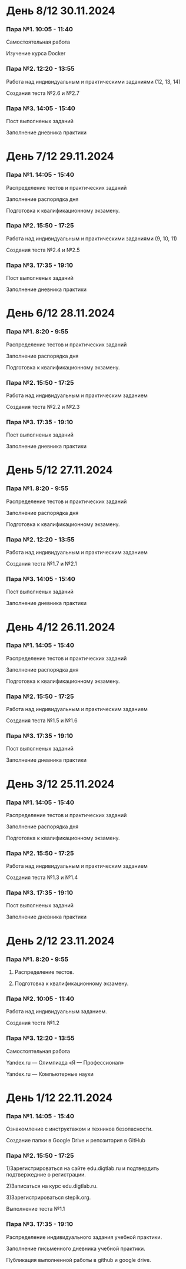 # День 8/12 30.11.2024

### Пара №1. 10:05 - 11:40

Cамостоятельная работа

Изучение курса Docker

### Пара №2. 12:20 - 13:55

Работа над индивидуальным и практическими заданиями (12, 13, 14)

Создания теста №2.6 и №2.7

### Пара №3. 14:05 - 15:40

Пост выполненых заданий

Заполнение дневника практики

# День 7/12 29.11.2024

### Пара №1. 14:05 - 15:40

Распределение тестов и практических заданий

Заполнение распорядка дня

Подготовка к квалификационному экзамену.


### Пара №2. 15:50 - 17:25

Работа над индивидуальным и практическими заданиями (9, 10, 11)

Создания теста №2.4 и №2.5

### Пара №3. 17:35 - 19:10

Пост выполненых заданий

Заполнение дневника практики

# День 6/12 28.11.2024

### Пара №1. 8:20 - 9:55

Распределение тестов и практических заданий

Заполнение распорядка дня

Подготовка к квалификационному экзамену.


### Пара №2. 15:50 - 17:25

Работа над индивидуальным и практическим заданием

Создания теста №2.2 и №2.3

### Пара №3. 17:35 - 19:10

Пост выполненых заданий

Заполнение дневника практики

# День 5/12 27.11.2024

### Пара №1. 8:20 - 9:55

Распределение тестов и практических заданий

Заполнение распорядка дня

Подготовка к квалификационному экзамену.


### Пара №2. 12:20 - 13:55

Работа над индивидуальным и практическим заданием

Создания теста №1.7 и №2.1

### Пара №3. 14:05 - 15:40

Пост выполненых заданий

Заполнение дневника практики

# День 4/12 26.11.2024

### Пара №1. 14:05 - 15:40

Распределение тестов и практических заданий

Заполнение распорядка дня

Подготовка к квалификационному экзамену.


### Пара №2. 15:50 - 17:25

Работа над индивидуальным и практическим заданием

Создания теста №1.5 и №1.6

### Пара №3. 17:35 - 19:10

Пост выполненых заданий

Заполнение дневника практики

# День 3/12 25.11.2024

### Пара №1. 14:05 - 15:40

Распределение тестов и практических заданий

Заполнение распорядка дня

Подготовка к квалификационному экзамену.


### Пара №2. 15:50 - 17:25

Работа над индивидуальным и практическим заданием

Создания теста №1.3 и №1.4

### Пара №3. 17:35 - 19:10

Пост выполненых заданий

Заполнение дневника практики

# День 2/12 23.11.2024

### Пара №1. 8:20 - 9:55

1. Распределение тестов.

2. Подготовка к квалификационному экзамену.


### Пара №2. 10:05 - 11:40

Работа над индивидуальным заданием.

Создания теста №1.2

### Пара №3. 12:20 - 13:55

Самостоятельная работа

Yandex.ru — Олимпиада «Я — Профессионал»

Yandex.ru — Компьютерные науки

# День 1/12 22.11.2024

### Пара №1. 14:05 - 15:40

Ознакомление с инструктажом и техников безопасности.

Создание папки в Google Drive и  репозитория в GitHub

### Пара №2. 15:50 - 17:25

1)Зарегистрироваться на сайте edu.digtlab.ru и подтвердить подтвержедние о регистрации.

2)Записаться на курс edu.digtlab.ru.

3)Зарегистрироваться stepik.org.

Выполнение теста №1.1

### Пара №3. 17:35 - 19:10

Распределение индивидуального задания учебной практики.

Заполнение письменного дневника учебной практики.

Публикация выполненной работы в github и google drive.
